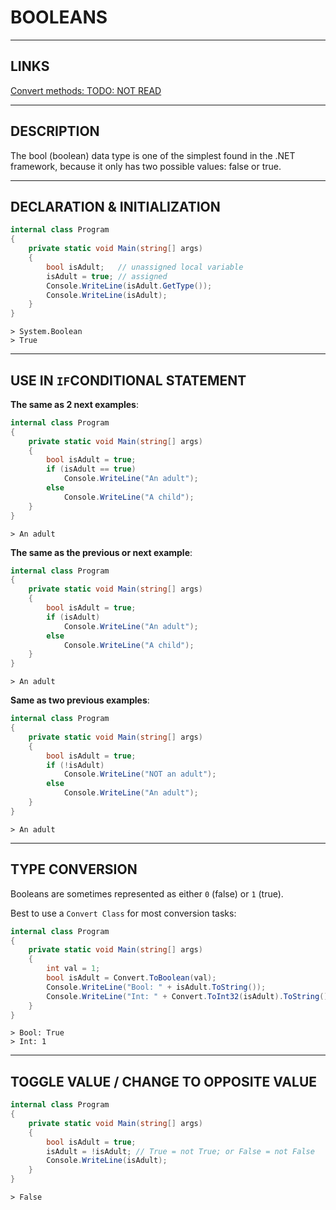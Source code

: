 # BOOLEANS


---


## LINKS

[Convert methods: TODO: NOT READ](https://code-maze.com/csharp-convert-string-to-bool/)


---



## DESCRIPTION

The bool (boolean) data type is one of the simplest found in the .NET framework, because it only has two possible values: false or true.



---



## DECLARATION & INITIALIZATION

```cs
internal class Program
{
    private static void Main(string[] args)
    {
        bool isAdult;   // unassigned local variable
        isAdult = true; // assigned
        Console.WriteLine(isAdult.GetType());
        Console.WriteLine(isAdult);
    }
}
```
```
> System.Boolean
> True
```



---



## USE IN `IF`CONDITIONAL STATEMENT

**The same as 2 next examples**:
```cs
internal class Program
{
    private static void Main(string[] args)
    {
        bool isAdult = true;  
        if (isAdult == true)  
            Console.WriteLine("An adult");  
        else  
            Console.WriteLine("A child");
    }
}
```
```
> An adult
```

**The same as the previous or next example**:
```cs
internal class Program
{
    private static void Main(string[] args)
    {
        bool isAdult = true;  
        if (isAdult)  
            Console.WriteLine("An adult");  
        else  
            Console.WriteLine("A child");
    }
}
```
```
> An adult
```


**Same as two previous examples**:
```cs
internal class Program
{
    private static void Main(string[] args)
    {
        bool isAdult = true;  
        if (!isAdult)  
            Console.WriteLine("NOT an adult");  
        else  
            Console.WriteLine("An adult");
    }
}
```
```
> An adult
```



---



## TYPE CONVERSION

Booleans are sometimes represented as either `0` (false) or `1` (true).

Best to use a `Convert Class` for most conversion tasks:
[](https://msdn.microsoft.com/en-us/library/system.convert(v=vs.110).aspx)

```cs
internal class Program
{
    private static void Main(string[] args)
    {
        int val = 1;
        bool isAdult = Convert.ToBoolean(val);
        Console.WriteLine("Bool: " + isAdult.ToString());
        Console.WriteLine("Int: " + Convert.ToInt32(isAdult).ToString());
    }
}
```
```
> Bool: True
> Int: 1
```



---



## TOGGLE VALUE / CHANGE TO OPPOSITE VALUE


```cs
internal class Program
{
    private static void Main(string[] args)
    {
        bool isAdult = true;
        isAdult = !isAdult; // True = not True; or False = not False
        Console.WriteLine(isAdult);
    }
}
```
```
> False
```

